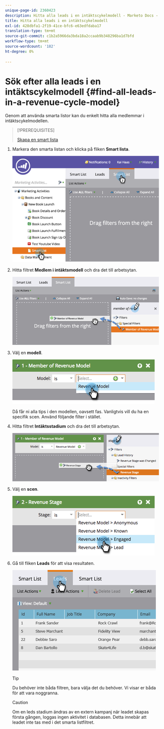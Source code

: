 ```yaml
---
unique-page-id: 2360423
description: Hitta alla leads i en intäktscykelmodell - Marketo Docs - produktdokumentation
title: Hitta alla leads i en intäktscykelmodell
exl-id: 428dbfa1-2f19-41ce-bfc6-e63edfdaba17
translation-type: tm+mt
source-git-commit: c1b2a5966da3bda18a2ccaab9b348296ba1d7bfd
workflow-type: tm+mt
source-wordcount: '182'
ht-degree: 0%

---
```


# Sök efter alla leads i en intäktscykelmodell {#find-all-leads-in-a-revenue-cycle-model}

Genom att använda smarta listor kan du enkelt hitta alla medlemmar i intäktscykelmodellen.

>[!PREREQUISITES]
>
>[Skapa en smart lista](/help/marketo/product-docs/core-marketo-concepts/smart-lists-and-static-lists/creating-a-smart-list/create-a-smart-list.md)

1. Markera den smarta listan och klicka på fliken **Smart lista**.

   ![](assets/image2015-4-29-14-3a6-3a36.png)

1. Hitta filtret **Medlem i intäktsmodell** och dra det till arbetsytan.

   ![](assets/image2015-4-29-14-3a12-3a33.png)

1. Välj en **modell**.

   ![](assets/image2015-5-13-18-3a2-3a23.png)

   Då får ni alla tips i den modellen, oavsett fas. Vanligtvis vill du ha en specifik scen. Använd följande filter i stället.

1. Hitta filtret **Intäktsstadium** och dra det till arbetsytan.

   ![](assets/image2015-5-13-17-3a27-3a0.png)

1. Välj en **scen**.

   ![](assets/image2015-5-13-17-3a31-3a9.png)

1. Gå till fliken **Leads** för att visa resultaten.

   ![](assets/2.png)

   >[!TIP]
   >
   >Du behöver inte båda filtren, bara välja det du behöver. Vi visar er båda för att vara noggranna.

   >[!CAUTION]
   >
   >Om en leds stadium ändras av en extern kampanj när leadet skapas första gången, loggas ingen aktivitet i databasen. Detta innebär att leadet inte tas med i det smarta listfiltret.
